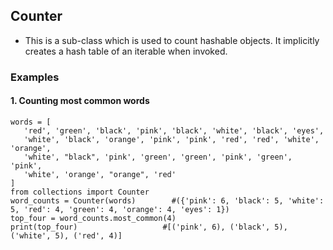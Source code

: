 ## Counter
- This is a sub-class which is used to count hashable objects. It implicitly creates a hash table of an iterable when invoked.

### Examples
#### 1. Counting most common words
```
words = [
   'red', 'green', 'black', 'pink', 'black', 'white', 'black', 'eyes',
   'white', 'black', 'orange', 'pink', 'pink', 'red', 'red', 'white', 'orange',
   'white', "black", 'pink', 'green', 'green', 'pink', 'green', 'pink',
   'white', 'orange', "orange", 'red'
]
from collections import Counter
word_counts = Counter(words)        #({'pink': 6, 'black': 5, 'white': 5, 'red': 4, 'green': 4, 'orange': 4, 'eyes': 1})
top_four = word_counts.most_common(4)
print(top_four)                   #[('pink', 6), ('black', 5), ('white', 5), ('red', 4)]
```
